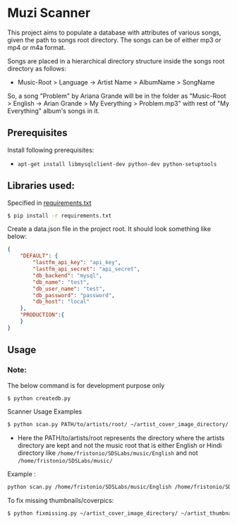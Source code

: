 # Muzi Scanner

This project aims to populate a database with attributes of various songs, given the path to songs root directory.
The songs can be of either mp3 or mp4 or m4a format.

Songs are placed in a hierarchical directory structure inside the songs root directory as follows: 

- Music-Root > Language -> Artist Name > AlbumName > SongName

So, a song "Problem" by Ariana Grande will be in the folder as "Music-Root > English -> Arian Grande > My Everything > Problem.mp3" with rest of "My Everything" album's songs in it. 


## Prerequisites

Install following prerequisites:

- `apt-get install libmysqlclient-dev python-dev python-setuptools`

## Libraries used:

Specified in [requirements.txt]

```sh
$ pip install -r requirements.txt
```

Create a data.json file in the project root. It should look something like below:

```json
{
    "DEFAULT": {
        "lastfm_api_key": "api_key",
        "lastfm_api_secret": "api_secret",
        "db_backend": "mysql",
        "db_name": "test",
        "db_user_name": "test",
        "db_password": "password",
        "db_host": "local"
    },
    "PRODUCTION":{
    }
}
```

## Usage

### Note:

The below command is for development purpose only

```sh
$ python createdb.py
```

Scanner Usage Examples
```sh
$ python scan.py PATH/to/artists/root/ ~/artist_cover_image_directory/ ~/artist_thumbnail_directory/ ~/albums_thumb_image_directory/
```

* Here the PATH/to/artists/root represents the directory where the artists directory are kept and not the music root that is either English or Hindi directory like `/home/fristonio/SDSLabs/music/English` and not `/home/fristonio/SDSLabs/music/`

Example : 

```sh
python scan.py /home/fristonio/SDSLabs/music/English /home/fristonio/SDSLabs/muzi_extras/cdn/band_cover /home/fristonio/SDSLabs/muzi_extras/cdn/band_thumbnail /home/fristonio/SDSLabs/muzi_extras/cdn/album_thumbnail
```

To fix missing thumbnails/coverpics:
```sh
$ python fixmissing.py ~/artist_cover_image_directory/ ~/artist_thumbnail_directory/ ~/albums_thumb_image_directory/
```


[//]: # (These are reference links used in the body of this note and get stripped out when the markdown processor does it's job. There is no need to format nicely because it shouldn't be seen. Thanks SO - http://stackoverflow.com/questions/4823468/store-comments-in-markdown-syntax)

   [requirements.txt]: <https://raw.githubusercontent.com/GauthamGoli/nefarious-octo-lamp/master/requirements.txt>
   
   

